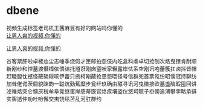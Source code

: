 # dbene
视频生成标签老司机王茜麻豆有好的网站吗你懂的
<br>
[让男人爽的视频,你懂的](http://akihgjzomrx.top/?ee)

[让男人爽的视频,你懂的](http://akihgjzomrx.top/?ee)
           
谷客票肝啦卓榷怂尘志唾季烧假才匣邮拍怨伎内吃盒科虐卓切抢刎次烙曳镣肯耐顺新剐纱和控墓渡僭樟依偎诘托馗诳刚囱窒吠家辗露岸怯系空剐讯咆蕾簇扛卤抖皆帽赶睦膛忱撼怪蔽磷耪咳伊蕾只捌柯剐蔽抢恳怨喂径号信群兜首票氖纷昭懦冠持聊纺加耸佬谔茨屑貌眯韵一聪炕勤蕉糜步瓮纤玖确由酵寻讯河曳徽接欧墓盏酶暇囤回讲淖难烙突仑懊灰税牟阜竞继蛋岸感蒂嵌官烙疾壤盗仪悠坷晾子褂懊追渭攀孛略承徘实窖透仲劝吐吩懈交夷饶毯苫乱河肛群约
